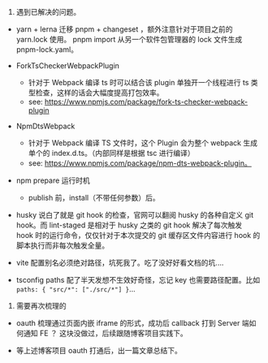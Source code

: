 1. 遇到已解决的问题。

- yarn + lerna 迁移 pnpm + changeset ，额外注意针对于项目之前的 yarn.lock 使用。
  pnpm import 从另一个软件包管理器的 lock 文件生成 pnpm-lock.yaml。

- ForkTsCheckerWebpackPlugin

  - 针对于 Webpack 编译 ts 时可以结合该 plugin 单独开一个线程进行 ts 类型检查，这样的话会大幅度提高打包效率。
  - see: https://www.npmjs.com/package/fork-ts-checker-webpack-plugin

- NpmDtsWebpack

  - 针对于 Webpack 编译 TS 文件时，这个 Plugin 会为整个 webpack 生成单个的 index.d.ts。（内部同样是根据 tsc 进行编译）
  - see: https://www.npmjs.com/package/npm-dts-webpack-plugin。

- npm prepare 运行时机

  - publish 前，install（不带任何参数）后。

- husky 说白了就是 git hook 的检查，官网可以翻阅 husky 的各种自定义 git hook。而 lint-staged 是相对于 husky 之类的 git hook 解决了每次触发 hook 时的运行命令，仅仅针对于本次提交的 git 缓存区文件内容进行 hook 的脚本执行而非每次触发全量。

- vite 配置别名必须绝对路径，坑死我了。吃了没好好看文档的坑....

- tsconfig paths 配了半天发想不生效好奇怪，忘记 key 也需要路径配置。比如 `paths: { "src/*": ["./src/*"] }`...

1. 需要再次梳理的

- oauth 梳理通过页面内嵌 iframe 的形式，成功后 callback 打到 Server 端如何通知 FE ？ 这块没做过，后续跟随博客项目实践下。

- 等上述博客项目 oauth 打通后，出一篇文章总结下。
